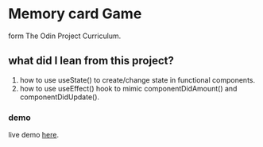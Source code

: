 # Memory card Game

form The Odin Project Curriculum.

## what did I lean from this project?

1. how to use useState() to create/change state in functional components.
2. how to use useEffect() hook to mimic componentDidAmount() and componentDidUpdate().

### demo

live demo [here](https://karim-saou.github.io/Memory-card/).
